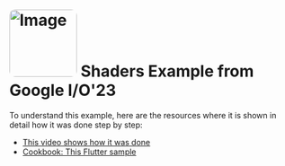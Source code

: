 <h1>
  <img src="https://github.com/hunter350/shaders_example/blob/master/hqdefault1.png" alt="Image" width="120" style="border-radius: 10px;">  Shaders Example from Google I/O'23</img>
</h1>

To understand this example, here are the resources where it is shown in detail how it was done step by step:
- [This video shows how it was done](https://www.youtube.com/watch?v=HQT8ABlgsq0)
- [Cookbook: This Flutter sample](https://codelabs.developers.google.com/codelabs/flutter-next-gen-uis#0)


